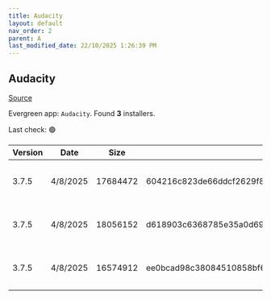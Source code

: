 ```yaml
---
title: Audacity
layout: default
nav_order: 2
parent: A
last_modified_date: 22/10/2025 1:26:39 PM
---
```


## Audacity

[Source](https://www.audacityteam.org/)

Evergreen app: `Audacity`. Found **3** installers.

Last check: 🟢

| Version | Date     | Size     | Sha256                                                           | Architecture | InstallerType | Type | URI                                                                                                                                                                                                      |
| ------- | -------- | -------- | ---------------------------------------------------------------- | ------------ | ------------- | ---- | -------------------------------------------------------------------------------------------------------------------------------------------------------------------------------------------------------- |
| 3.7.5   | 4/8/2025 | 17684472 | 604216c823de66ddcf2629f80aba050e9d7bead3df7d8d7e32750e0a3fef42fe | ARM64        | Default       | exe  | [https://github.com/audacity/audacity/releases/download/Audacity-3.7.5/audacity-win-3.7.5-arm64.exe](https://github.com/audacity/audacity/releases/download/Audacity-3.7.5/audacity-win-3.7.5-arm64.exe) |
| 3.7.5   | 4/8/2025 | 18056152 | d618903c6368785e35a0d6933a741f7efb75d869ca0897cb690d323c720d27c9 | x64          | Default       | exe  | [https://github.com/audacity/audacity/releases/download/Audacity-3.7.5/audacity-win-3.7.5-64bit.exe](https://github.com/audacity/audacity/releases/download/Audacity-3.7.5/audacity-win-3.7.5-64bit.exe) |
| 3.7.5   | 4/8/2025 | 16574912 | ee0bcad98c38084510858bf6eea3315986096af850c1d0b1edd951879c3185d3 | x86          | Default       | exe  | [https://github.com/audacity/audacity/releases/download/Audacity-3.7.5/audacity-win-3.7.5-32bit.exe](https://github.com/audacity/audacity/releases/download/Audacity-3.7.5/audacity-win-3.7.5-32bit.exe) |
